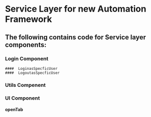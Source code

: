 # Service Layer for new Automation Framework

## The following contains code for Service layer components:
### Login Component 
    ####  LoginasSpecficUser
    ####  LogoutasSpecficUser
### Utils Compenent
### UI Component
   #### openTab








